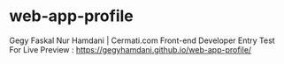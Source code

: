 ﻿# web-app-profile
​Gegy Faskal Nur Hamdani | Cermati.com Front-end Developer Entry Test
For Live Preview : https://gegyhamdani.github.io/web-app-profile/
